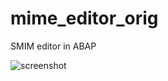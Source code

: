 # mime_editor_orig
SMIM editor in ABAP

![screenshot](https://github.com/stekoester/mime_editor_orig/raw/master/docs/mime.png)
